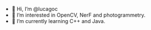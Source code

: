 - 👋 Hi, I’m @lucagoc
- 👀 I’m interested in OpenCV, NerF and photogrammetry.
- 🌱 I’m currently learning C++ and Java.

<!---
lucagoc/lucagoc is a ✨ special ✨ repository because its `README.md` (this file) appears on your GitHub profile.
You can click the Preview link to take a look at your changes.
--->
